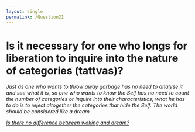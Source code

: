 ```yaml
---
layout: single
permalink: /Question21
---
```

# Is it necessary for one who longs for liberation to inquire into the nature of categories (tattvas)?

_Just as one who wants to throw away garbage has no need to analyse it and see what it is, so one who wants to know the Self has no need to count the number of categories or inquire into their characteristics; what he has to do is to reject altogether the categories that hide the Self. The world should be considered like a dream._

[_Is there no difference between waking and dream?_](/Question22)
